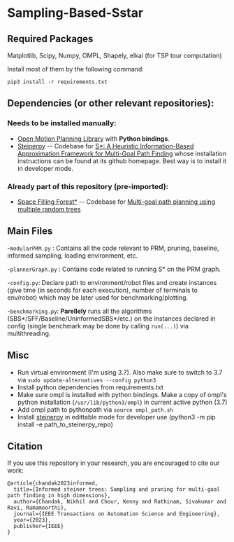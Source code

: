 # Sampling-Based-Sstar

## Required Packages 

Matplotlib, Scipy, Numpy, OMPL, Shapely, elkai (for TSP tour computation)

Install most of them by the following command:

```
pip3 install -r requirements.txt
```

## Dependencies (or other relevant repositories):

### Needs to be installed manually:

- [Open Motion Planning Library](https://github.com/ompl/ompl) with **Python bindings**.
- [Steinerpy](https://github.com/Kchour/steinerpy) -- Codebase for [S*: A Heuristic Information-Based Approximation Framework for Multi-Goal Path Finding](https://ojs.aaai.org/index.php/ICAPS/article/view/15950) whose installation instructions can be found at its github homepage. Best way is to install it in developer mode.

### Already part of this repository (pre-imported):

- [Space Filling Forest*](https://github.com/ctu-mrs/space_filling_forest_star) -- Codebase for [Multi-goal path planning using multiple random trees](https://ieeexplore.ieee.org/abstract/document/9385932)

## Main Files 

-`modularPRM.py` : Contains all the code relevant to PRM, pruning, baseline, informed sampling, loading environment, etc.

-`plannerGraph.py` : Contains code related to running S* on the PRM graph. 

-`config.py`: Declare path to environment/robot files and create instances (give time (in seconds for each execution), number of terminals to env/robot) which may be later used for benchmarking/plotting. 

-`benchmarking.py`: **Parellely** runs all the algorithms (SBS*/SFF/Baseline/UninformedSBS*/etc.) on the instances declared in config (single benchmark may be done by calling `run(...)`) via multithreading. 

## Misc

- Run virtual environment (I'm using 3.7). Also make sure to switch to 3.7 via `sudo update-alternatives --config python3`
- Install python dependencies from requirements.txt
- Make sure ompl is installed with python bindings. Make a copy of ompl's python installation (`/usr/lib/python3/ompl`) in current active python (3.7)
- Add ompl path to pythonpath via `source ompl_path.sh`
- Install [steinerpy](https://github.com/Kchour/steinerpy) in edittable mode for developer use (python3 -m pip install -e path_to_steinerpy_repo) 

## Citation 

If you use this repository in your research, you are encouraged to cite our work:

``` 
@article{chandak2023informed,
  title={Informed steiner trees: Sampling and pruning for multi-goal path finding in high dimensions},
  author={Chandak, Nikhil and Chour, Kenny and Rathinam, Sivakumar and Ravi, Ramamoorthi},
  journal={IEEE Transactions on Automation Science and Engineering},
  year={2023},
  publisher={IEEE}
}
```
